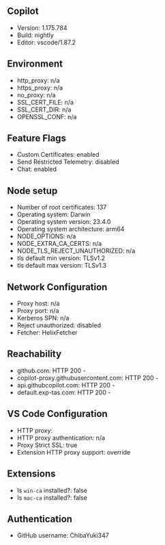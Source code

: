 ## Copilot

-   Version: 1.175.784
-   Build: nightly
-   Editor: vscode/1.87.2

## Environment

-   http_proxy: n/a
-   https_proxy: n/a
-   no_proxy: n/a
-   SSL_CERT_FILE: n/a
-   SSL_CERT_DIR: n/a
-   OPENSSL_CONF: n/a

## Feature Flags

-   Custom Certificates: enabled
-   Send Restricted Telemetry: disabled
-   Chat: enabled

## Node setup

-   Number of root certificates: 137
-   Operating system: Darwin
-   Operating system version: 23.4.0
-   Operating system architecture: arm64
-   NODE_OPTIONS: n/a
-   NODE_EXTRA_CA_CERTS: n/a
-   NODE_TLS_REJECT_UNAUTHORIZED: n/a
-   tls default min version: TLSv1.2
-   tls default max version: TLSv1.3

## Network Configuration

-   Proxy host: n/a
-   Proxy port: n/a
-   Kerberos SPN: n/a
-   Reject unauthorized: disabled
-   Fetcher: HelixFetcher

## Reachability

-   github.com: HTTP 200 -
-   copilot-proxy.githubusercontent.com: HTTP 200 -
-   api.githubcopilot.com: HTTP 200 -
-   default.exp-tas.com: HTTP 200 -

## VS Code Configuration

-   HTTP proxy:
-   HTTP proxy authentication: n/a
-   Proxy Strict SSL: true
-   Extension HTTP proxy support: override

## Extensions

-   Is `win-ca` installed?: false
-   Is `mac-ca` installed?: false

## Authentication

-   GitHub username: ChibaYuki347
